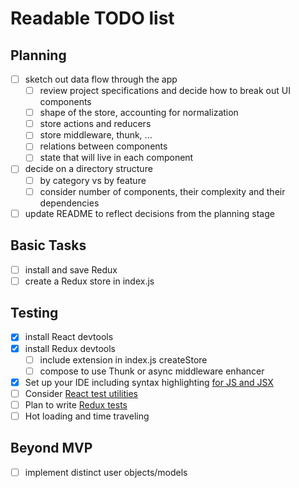 # Readable TODO list

## Planning
- [ ] sketch out data flow through the app
	- [ ] review project specifications and decide how to break out UI components
	- [ ] shape of the store, accounting for normalization
	- [ ] store actions and reducers
	- [ ] store middleware, thunk, ...
	- [ ] relations between components
	- [ ] state that will live in each component
- [ ] decide on a directory structure
	- [ ] by category vs by feature
	- [ ] consider number of components, their complexity and their dependencies
- [ ] update README to reflect decisions from the planning stage

## Basic Tasks
- [ ] install and save Redux
- [ ] create a Redux store in index.js

## Testing
- [X] install React devtools
- [X] install Redux devtools
	- [ ] include extension in index.js createStore
	- [ ] compose to use Thunk or async middleware enhancer
- [X] Set up your IDE including syntax highlighting [for JS and JSX](https://packagecontrol.io/packages/Babel)
- [ ] Consider [React test utilities](https://reactjs.org/docs/test-utils.html)
- [ ] Plan to write [Redux tests](http://redux.js.org/docs/recipes/WritingTests.html)
- [ ] Hot loading and time traveling

## Beyond MVP
- [ ] implement distinct user objects/models